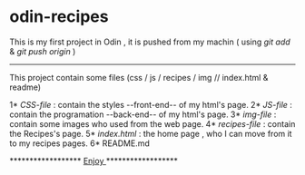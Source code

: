 # odin-recipes
This is my first project in Odin , it is pushed from my machin 
( using *git add <my file name>* & *git push origin <name>*)
*************************

This project contain some files (css / js / recipes / img // index.html & 
readme)

1* *CSS-file* : contain the styles --front-end-- of my html's page.
2* *JS-file* : contain the programation --back-end-- of my html's page.
3* *img-file* : contain some images  who used from the web page.
4* *recipes-file* : contain the Recipes's page. 
5* *index.html* : the home page , who I can move from it to my recipes pages.
6* README.md
 
 ****************** <a href=" https://omar-alzant.github.io/odin-recipes/"> Enjoy </a>******************
